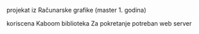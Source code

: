 projekat iz Računarske grafike (master 1. godina)

koriscena Kaboom biblioteka
Za pokretanje potreban web server
